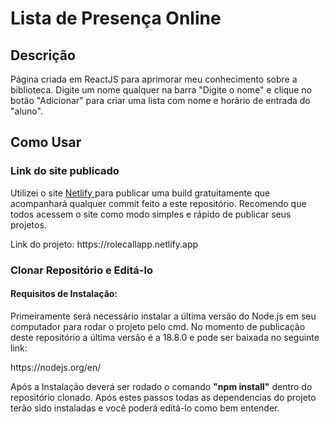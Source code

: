 # Lista de Presença Online
## Descrição

Página criada em ReactJS para aprimorar meu conhecimento sobre a biblioteca. Digite um nome qualquer na barra "Digite o nome" e clique no botão "Adicionar" para criar
uma lista com nome e horário de entrada do "aluno".

## Como Usar
### Link do site publicado

Utilizei o site <a href = "https://app.netlify.com"> Netlify </a> para publicar uma build gratuitamente que acompanhará qualquer commit feito a este repositório. 
Recomendo que todos acessem o site como modo simples e rápido de publicar seus projetos. 
<p>Link do projeto: https://rolecallapp.netlify.app</p> 

### Clonar Repositório e Editá-lo
#### Requisitos de Instalação:

Primeiramente será necessário instalar a última versão do Node.js em seu computador para rodar o projeto pelo cmd. No momento de publicação deste repositório a última 
versão é a 18.8.0 e pode ser baixada no seguinte link:
<p>https://nodejs.org/en/</p>
<p> Após a Instalação deverá ser rodado o comando <strong>"npm install"</strong> dentro do repositório clonado. Após estes passos todas as dependencias do projeto terão sido instaladas e você poderá editá-lo como bem entender. </p>

